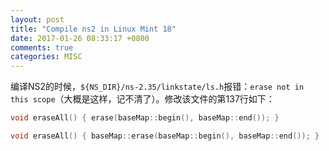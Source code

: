```yaml
---
layout: post
title: "Compile ns2 in Linux Mint 18"
date: 2017-01-26 08:33:17 +0800
comments: true
categories: MISC
---
```


编译NS2的时候，`${NS_DIR}/ns-2.35/linkstate/ls.h`报错：`erase not in this scope`（大概是这样，记不清了）。修改该文件的第137行如下：

```c++
void eraseAll() { erase(baseMap::begin(), baseMap::end()); }
```

```c++
void eraseAll() { baseMap::erase(baseMap::begin(), baseMap::end()); }
```
